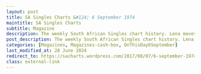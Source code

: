 ```yaml
---
layout: post
title: SA Singles Charts &#124; 6 September 1974
maintitle: SA Singles Charts
subtitle: Magazine
description: The weekly South African Singles chart history. Lena moves down the charts from number 9 to number 17 with Ma! (He’s Making Eyes at Me)
post_description: The weekly South African Singles chart history. Lena moves down the charts from number 9 to number 17 with Ma! (He’s Making Eyes at Me)
categories: [Magazines, Magazines-cash-box, OnThisDay6September]
last_modified_at: 28 June 2024
redirect_to: https://sacharts.wordpress.com/2017/08/07/6-september-1974
class: external-link
---
```


